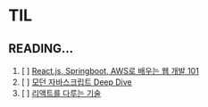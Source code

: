 # TIL

## READING...

1. [ ] [React.js, Springboot, AWS로 배우는 웹 개발 101](./react_springboot_aws/react_springboot_aws.md)
2. [ ] [모던 자바스크립트 Deep Dive](./modern_javascript_deep_dive/modern_javascript_deep_dive.md)
3. [ ] [리액트를 다루는 기술](./react_course_01/)

